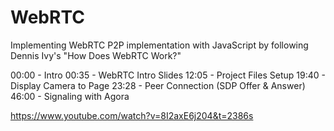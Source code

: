# WebRTC

Implementing WebRTC P2P implementation with JavaScript by following Dennis Ivy's "How Does WebRTC Work?"

00:00 - Intro
00:35  - WebRTC Intro Slides
12:05  - Project Files Setup
19:40  - Display Camera to Page
23:28 - Peer Connection (SDP Offer & Answer)
46:00 - Signaling with Agora

https://www.youtube.com/watch?v=8I2axE6j204&t=2386s

